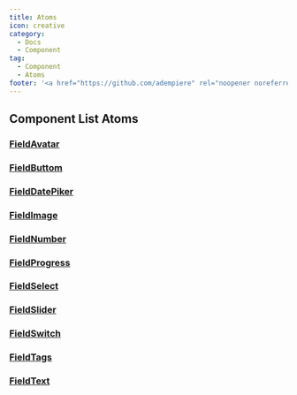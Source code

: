 ```yaml
---
title: Atoms
icon: creative
category:
  - Docs
  - Component
tag:
  - Component
  - Atoms
footer: '<a href="https://github.com/adempiere" rel="noopener noreferrer" target="_blank">ADempiere Community</a> | <a href="https://www.adempiere.io/about/site">About Site</a>'
---
```

## Component List Atoms

<!-- The Components are separated into <Badge text="Atoms," />  <Badge text="Molecules" /> and <Badge text="Organism" /> -->

<!-- :::: details Code

````md

```vue
```

:::
````

:::: -->

<!-- ## Atoms -->

### **[FieldAvatar](Atoms/FieldAvatar/README.md)**
### **[FieldButtom](Atoms/FieldButtom/README.md)**
### **[FieldDatePiker](Atoms/FieldDatePiker/README.md)**
### **[FieldImage](Atoms/FieldImage/README.md)**
### **[FieldNumber](Atoms/FieldNumber/README.md)**
### [FieldProgress](Atoms/FieldProgress/README.md)
### [FieldSelect](Atoms/FieldSelect/README.md)
### [FieldSlider](Atoms/FieldSlider/README.md)
### [FieldSwitch](Atoms/FieldSwitch/README.md)
### [FieldTags](Atoms/FieldTags/README.md)
### [FieldText](Atoms/FieldText/README.md)

<!-- ## molecula -->

<!-- ### [paginacion](molecula/paginacion.md) -->
